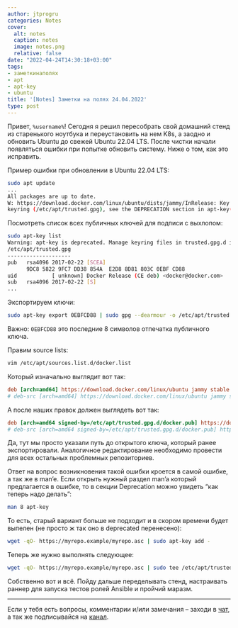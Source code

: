 ```yaml
---
author: jtprogru
categories: Notes
cover:
  alt: notes
  caption: notes
  image: notes.png
  relative: false
date: "2022-04-24T14:30:18+03:00"
tags:
- заметкинаполях
- apt
- apt-key
- ubuntu
title: '[Notes] Заметки на полях 24.04.2022'
type: post
---
```


Привет, `%username%`! Сегодня я решил пересобрать свой домашний стенд из старенького ноутбука и переустановить на
нем K8s, а заодно и обновить Ubuntu до свежей Ubuntu 22.04 LTS. После чистки начали появляться ошибки при попытке
обновить систему. Ниже о том, как это исправить.

Пример ошибки при обновлении в Ubuntu 22.04 LTS:

```bash
sudo apt update
...
All packages are up to date.
W: https://download.docker.com/linux/ubuntu/dists/jammy/InRelease: Key is stored in legacy trusted.gpg
keyring (/etc/apt/trusted.gpg), see the DEPRECATION section in apt-key(8) for details.
```

Посмотреть список всех публичных ключей для подписи с выхлопом:

```bash
sudo apt-key list
Warning: apt-key is deprecated. Manage keyring files in trusted.gpg.d instead (see apt-key(8)).
/etc/apt/trusted.gpg
--------------------
pub   rsa4096 2017-02-22 [SCEA]
      9DC8 5822 9FC7 DD38 854A  E2D8 8D81 803C 0EBF CD88
uid           [ unknown] Docker Release (CE deb) <docker@docker.com>
sub   rsa4096 2017-02-22 [S]
...
```

Экспортируем ключи:

```bash
sudo apt-key export 0EBFCD88 | sudo gpg --dearmour -o /etc/apt/trusted.gpg.d/docker.pub
```

Важно: `0EBFCD88` это последние 8 символов отпечатка публичного ключа.

Правим source lists:

```bash
vim /etc/apt/sources.list.d/docker.list
```

Который изначально выглядит вот так:

```ini
deb [arch=amd64] https://download.docker.com/linux/ubuntu jammy stable
# deb-src [arch=amd64] https://download.docker.com/linux/ubuntu jammy stable
```

А после наших правок должен выглядеть вот так:

```ini
deb [arch=amd64 signed-by=/etc/apt/trusted.gpg.d/docker.pub] https://download.docker.com/linux/ubuntu jammy stable
# deb-src [arch=amd64 signed-by=/etc/apt/trusted.gpg.d/docker.pub] https://download.docker.com/linux/ubuntu jammy stable
```

Да, тут мы просто указали путь до открытого ключа, который ранее экспортировали. Аналогичное редактирование
необходимо провести для всех остальных проблемных репозиториев.

Ответ на вопрос возникновения такой ошибки кроется в самой ошибке, а так же в man’e. Если открыть нужный раздел
man’a который предлагается в ошибке, то в секции Deprecation можно увидеть “как теперь надо делать”:

```bash
man 8 apt-key
```

То есть, старый вариант больше не подходит и в скором времени будет выпелен (не просто ж так оно в deprecated перенесено):

```bash
wget -qO- https://myrepo.example/myrepo.asc | sudo apt-key add -
```

Теперь же нужно выполнять следующее:

```bash
wget -qO- https://myrepo.example/myrepo.asc | sudo tee /etc/apt/trusted.gpg.d/myrepo.asc
```

Собственно вот и всё. Пойду дальше переделывать стенд, настраивать раннер для запуска тестов ролей Ansible и пройчий маразм.

---

Если у тебя есть вопросы, комментарии и/или замечания – заходи в [чат](https://ttttt.me/jtprogru_chat), а так же подписывайся на [канал](https://ttttt.me/jtprogru_channel).
